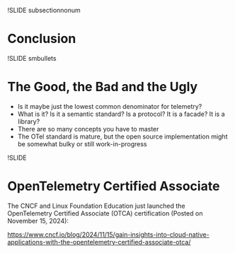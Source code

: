 !SLIDE subsectionnonum

# Conclusion

!SLIDE smbullets

# The Good, the Bad and the Ugly

* Is it maybe just the lowest common denominator for telemetry?
* What is it? Is it a semantic standard? Is a protocol? It is a facade? It is a library?
* There are so many concepts you have to master
* The OTel standard is mature, but the open source implementation might be somewhat bulky or still work-in-progress

!SLIDE

# OpenTelemetry Certified Associate

The CNCF and Linux Foundation Education just launched the OpenTelemetry Certified Associate (OTCA) certification (Posted on November 15, 2024):

https://www.cncf.io/blog/2024/11/15/gain-insights-into-cloud-native-applications-with-the-opentelemetry-certified-associate-otca/
